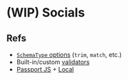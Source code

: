 # (WIP) Socials

## Refs

- [`SchemaType` options](https://mongoosejs.com/docs/schematypes.html#schematype-options) (`trim`, `match`, etc.)
- Built-in/custom [validators](https://mongoosejs.com/docs/validation.html#built-in-validators)
- [Passport JS](http://www.passportjs.org/docs/) + [Local](http://www.passportjs.org/packages/passport-local/)
